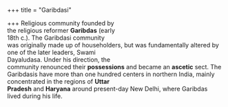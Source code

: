 +++
title = "Garibdasi"

+++
Religious community founded by  
the religious reformer **Garibdas** (early  
18th c.). The Garibdasi community  
was originally made up of householders, but was fundamentally altered by  
one of the later leaders, Swami  
Dayaludasa. Under his direction, the  
community renounced their **possessions** and became an **ascetic** sect. The  
Garibdasis have more than one hundred centers in northern India, mainly  
concentrated in the regions of **Uttar**  
**Pradesh** and **Haryana** around present-day New Delhi, where Garibdas  
lived during his life.